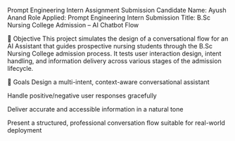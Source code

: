 Prompt Engineering Intern Assignment Submission
Candidate Name: Ayush Anand
Role Applied: Prompt Engineering Intern
Submission Title: B.Sc Nursing College Admission – AI Chatbot Flow

🧠 Objective
This project simulates the design of a conversational flow for an AI Assistant that guides prospective nursing students through the B.Sc Nursing College admission process. It tests user interaction design, intent handling, and information delivery across various stages of the admission lifecycle.

🎯 Goals
Design a multi-intent, context-aware conversational assistant

Handle positive/negative user responses gracefully

Deliver accurate and accessible information in a natural tone

Present a structured, professional conversation flow suitable for real-world deployment

